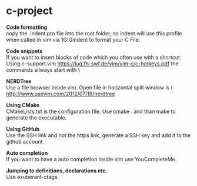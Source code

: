 # c-project

<b>Code formatting</b><br>
copy the .indent.pro file into the root folder, so indent will use this profile when called in vim via 1G!Gindent to format your C File.

<b>Code snippets</b><br>
If you want to insert blocks of code which you often use with a shortcut. Using c-support.vim https://lug.fh-swf.de/vim/vim-c/c-hotkeys.pdf the commands allways start with \

<b>NERDTree</b><br>
Use a file browser inside vim. Open file in horizontal split window is i
http://www.usevim.com/2012/07/18/nerdtree

<b>Using CMake</b><br>
CMakeLists.txt is the configuration file. Use cmake . and than make to generate the executable.

<b>Using GitHub</b><br>
Use the SSH link and not the https link, generate a SSH key and add it to the github account.

<b>Auto completion</b><br>
If you want to have a auto completion inside vim use YouCompleteMe.

<b>Jumping to definitions, declarations etc.</b><br>
Use exuberant-ctags 
